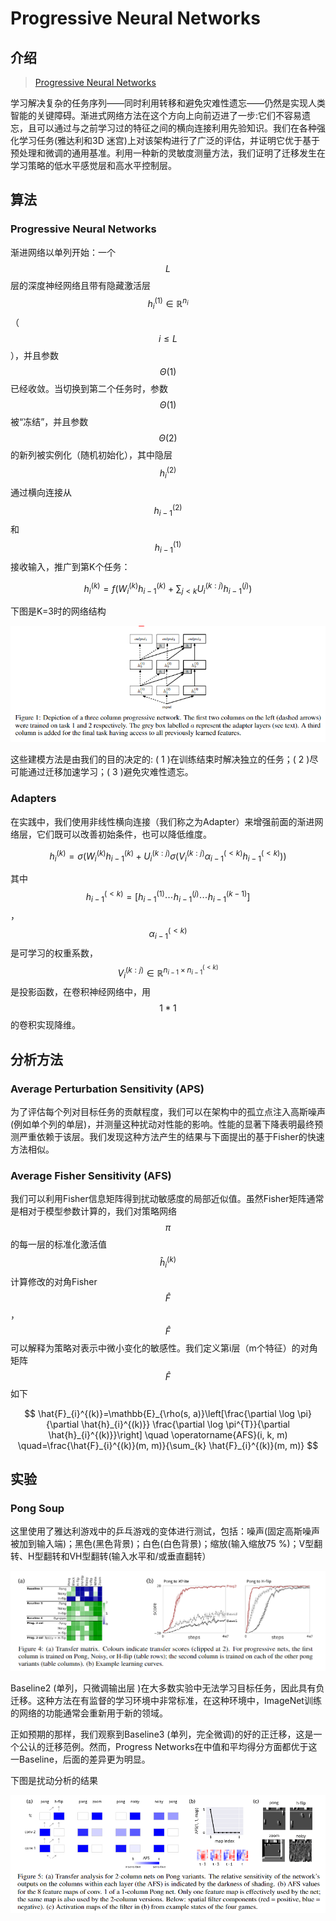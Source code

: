 # Progressive  Neural Networks

## 介绍

> [Progressive Neural Networks](https://arxiv.org/pdf/1606.04671.pdf)

学习解决复杂的任务序列——同时利用转移和避免灾难性遗忘——仍然是实现人类智能的关键障碍。渐进式网络方法在这个方向上向前迈进了一步:它们不容易遗忘，且可以通过与之前学习过的特征之间的横向连接利用先验知识。我们在各种强化学习任务\(雅达利和3D 迷宫\)上对该架构进行了广泛的评估，并证明它优于基于预处理和微调的通用基准。利用一种新的灵敏度测量方法，我们证明了迁移发生在学习策略的低水平感觉层和高水平控制层。

## 算法

### Progressive Neural Networks

渐进网络以单列开始：一个 $$L$$ 层的深度神经网络且带有隐藏激活层 $$h_{i}^{(1)} \in \mathbb{R}^{n_{i}}$$ （ $$i \leq L$$ ），并且参数 $$\Theta(1)$$ 已经收敛。当切换到第二个任务时，参数$$\Theta(1)$$被“冻结”，并且参数$$\Theta(2)$$的新列被实例化（随机初始化），其中隐层 $$h_{i}^{(2)}$$ 通过横向连接从 $$h_{i-1}^{(2)}$$ 和$$h_{i-1}^{(1)}$$接收输入，推广到第K个任务：

$$
h_{i}^{(k)}=f\left(W_{i}^{(k)} h_{i-1}^{(k)}+\sum_{j<k} U_{i}^{(k : j)} h_{i-1}^{(j)}\right)
$$

下图是K=3时的网络结构

![](../../.gitbook/assets/image%20%2820%29.png)

这些建模方法是由我们的目的决定的: \( 1 \)在训练结束时解决独立的任务；\( 2 \)尽可能通过迁移加速学习；\( 3 \)避免灾难性遗忘。

### Adapters

在实践中，我们使用非线性横向连接（我们称之为Adapter）来增强前面的渐进网络层，它们既可以改善初始条件，也可以降低维度。

$$
h_{i}^{(k)}=\sigma\left(W_{i}^{(k)} h_{i-1}^{(k)}+U_{i}^{(k : j)} \sigma\left(V_{i}^{(k : j)} \alpha_{i-1}^{(<k)} h_{i-1}^{(<k)}\right)\right)
$$

其中 $$h_{i-1}^{(<k)}=\left[h_{i-1}^{(1)} \cdots h_{i-1}^{(j)} \cdots h_{i-1}^{(k-1)}\right]$$ ， $$\alpha_{i-1}^{(<k)}$$ 是可学习的权重系数，$$V_{i}^{(k : j)} \in \mathbb{R}^{n_{i-1} \times n_{i-1}^{(<k)}}$$ 是投影函数，在卷积神经网络中，用 $$1*1$$ 的卷积实现降维。

## 分析方法

### Average Perturbation Sensitivity \(APS\)

为了评估每个列对目标任务的贡献程度，我们可以在架构中的孤立点注入高斯噪声\(例如单个列的单层\)，并测量这种扰动对性能的影响。性能的显著下降表明最终预测严重依赖于该层。我们发现这种方法产生的结果与下面提出的基于Fisher的快速方法相似。

### Average Fisher Sensitivity \(AFS\)

我们可以利用Fisher信息矩阵得到扰动敏感度的局部近似值。虽然Fisher矩阵通常是相对于模型参数计算的，我们对策略网络 $$\pi$$ 的每一层的标准化激活值 $$\hat{h}_{i}^{(k)}$$ 计算修改的对角Fisher $$\hat{F}$$ ，$$\hat{F}$$ 可以解释为策略对表示中微小变化的敏感性。我们定义第i层（m个特征）的对角矩阵 $$\hat{F}$$ 如下

$$
\hat{F}_{i}^{(k)}=\mathbb{E}_{\rho(s, a)}\left[\frac{\partial \log \pi}{\partial \hat{h}_{i}^{(k)}} \frac{\partial \log \pi^{T}}{\partial \hat{h}_{i}^{(k)}}\right] \quad \operatorname{AFS}(i, k, m) \quad=\frac{\hat{F}_{i}^{(k)}(m, m)}{\sum_{k} \hat{F}_{i}^{(k)}(m, m)}
$$

## 实验

### Pong Soup

这里使用了雅达利游戏中的乒乓游戏的变体进行测试，包括：噪声\(固定高斯噪声被加到输入端\)；黑色\(黑色背景\)；白色\(白色背景\)；缩放\(输入缩放75 %\)；V型翻转、H型翻转和VH型翻转\(输入水平和/或垂直翻转）

![](../../.gitbook/assets/image%20%2814%29.png)

Baseline2 \(单列，只微调输出层 \)在大多数实验中无法学习目标任务，因此具有负迁移。这种方法在有监督的学习环境中非常标准，在这种环境中，ImageNet训练的网络的功能通常会重新用于新的领域。

正如预期的那样，我们观察到Baseline3 \(单列，完全微调\)的好的正迁移，这是一个公认的迁移范例。然而，Progress Networks在中值和平均得分方面都优于这一Baseline，后面的差异更为明显。

下图是扰动分析的结果

![](../../.gitbook/assets/image%20%2824%29.png)

